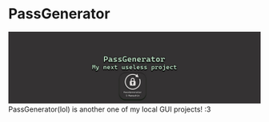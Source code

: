 # PassGenerator
<img src="./source/cover.jpg"  alt="error" title="cover-project">
PassGenerator(lol) is another one of my local GUI projects! :3
